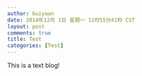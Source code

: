 ```yaml
---
author: Guiyuan
date: 2014年12月 1日 星期一 11时55分41秒 CST
layout: post
comments: true
title: Test
categories: [Test]
---
```


This is a text blog!
